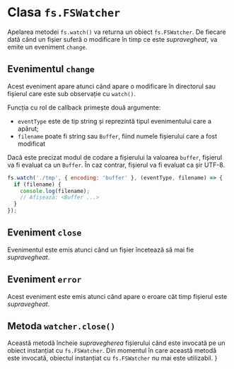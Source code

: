# Clasa `fs.FSWatcher`

Apelarea metodei `fs.watch()` va returna un obiect `fs.FSWatcher`. De fiecare dată când un fișier suferă o modificare în timp ce este *supravegheat*, va emite un eveniment  `change`.

## Evenimentul `change`

Acest eveniment apare atunci când apare o modificare în directorul sau fișierul care este sub observație cu `watch()`.

Funcția cu rol de callback primește două argumente:
- `eventType` este de tip string și reprezintă tipul evenimentului care a apărut;
- `filename` poate fi string sau `Buffer`, fiind numele fișierului care a fost modificat

Dacă este precizat modul de codare a fișierului la valoarea `buffer`, fișierul va fi evaluat ca un `Buffer`. În caz contrar, fișierul va fi evaluat ca șir UTF-8.

```javascript
fs.watch('./tmp', { encoding: 'buffer' }, (eventType, filename) => {
  if (filename) {
    console.log(filename);
    // Afișează: <Buffer ...>
  }
});
```

## Eveniment `close`

Evenimentul este emis atunci când un fișier încetează să mai fie *supravegheat*.

## Eveniment `error`

Acest eveniment este emis atunci când apare o eroare cât timp fișierul este *supravegheat*.

## Metoda `watcher.close()`

Această metodă încheie *supravegherea* fișierului când este invocată pe un obiect instanțiat cu `fs.FSWatcher`. Din momentul în care această metodă este invocată, obiectul instanțiat cu `fs.FSWatcher` nu mai este utilizabil.
  }